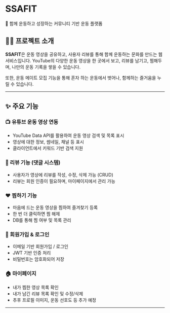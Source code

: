 # SSAFIT

🎯 함께 운동하고 성장하는 커뮤니티 기반 운동 플랫폼

## 👋🏻 프로젝트 소개

**SSAFIT**은 운동 영상을 공유하고, 사용자 리뷰를 통해 함께 운동하는 문화를 만드는 웹 서비스입니다. YouTube의 다양한 운동 영상을 한 곳에서 보고, 리뷰를 남기고, 찜해두며, 나만의 운동 기록을 쌓을 수 있습니다.

또한, 운동 메이트 모집 기능을 통해 혼자 하는 운동에서 벗어나, 함께하는 즐거움을 누릴 수 있습니다.

---

## ✨ 주요 기능

### 📺 유튜브 운동 영상 연동
- YouTube Data API를 활용하여 운동 영상 검색 및 목록 표시
- 영상에 대한 정보, 썸네일, 채널 등 표시
- 클라이언트에서 키워드 기반 검색 지원

### 💬 리뷰 기능 (댓글 시스템)
- 사용자가 영상에 리뷰를 작성, 수정, 삭제 가능 (CRUD)
- 리뷰는 회원 인증이 필요하며, 마이페이지에서 관리 가능

### ❤️ 찜하기 기능
- 마음에 드는 운동 영상을 찜하여 즐겨찾기 등록
- 한 번 더 클릭하면 찜 해제
- DB를 통해 찜 여부 및 목록 관리

### 👤 회원가입 & 로그인
- 이메일 기반 회원가입 / 로그인
- JWT 기반 인증 처리
- 비밀번호는 암호화되어 저장

### 🏠 마이페이지
- 내가 찜한 영상 목록 확인
- 내가 남긴 리뷰 목록 확인 및 수정/삭제
- 추후 프로필 이미지, 운동 선호도 등 추가 예정

---
